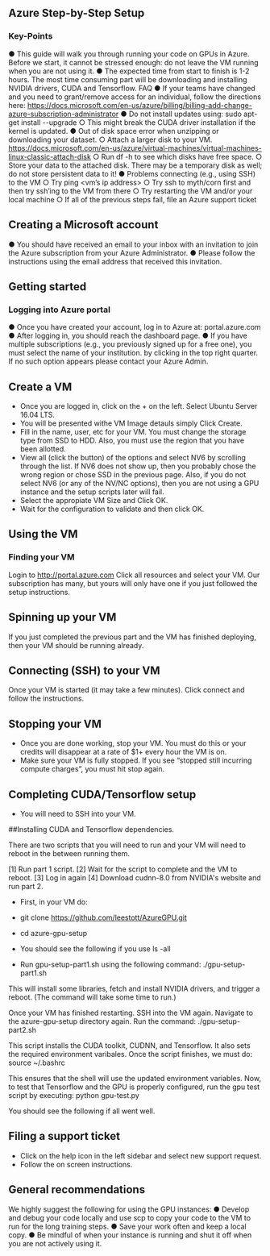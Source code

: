 ## Azure Step-by-Step Setup
### Key-Points

●	This guide will walk you through running your code on GPUs in Azure.
Before we start, it cannot be stressed enough: do not leave the VM running when you are not using it.
●	The expected time from start to finish is 1-2 hours. The most time consuming part will be downloading and installing NVIDIA drivers, CUDA and Tensorflow.
FAQ
●	If your teams have changed and you need to grant/remove access for an individual, follow the directions here: https://docs.microsoft.com/en-us/azure/billing/billing-add-change-azure-subscription-administrator
●	Do not install updates using: sudo apt-get install --upgrade
○	This might break the CUDA driver installation if the kernel is updated.
●	Out of disk space error when unzipping or downloading your dataset. 
○	Attach a larger disk to your VM. https://docs.microsoft.com/en-us/azure/virtual-machines/virtual-machines-linux-classic-attach-disk
○	Run df -h to see which disks have free space. 
○	Store your data to the attached disk. There may be a temporary disk as well; do not store persistent data to it!
●	Problems connecting (e.g., using SSH) to the VM
○	Try ping <vm’s ip address>
○	Try ssh to myth/corn first and then try ssh’ing to the VM from there
○	Try restarting the VM and/or your local machine
○	If all of the previous steps fail, file an Azure support ticket

## Creating a Microsoft account
●	You should have received an email to your inbox with an invitation to join the Azure subscription from your Azure Administrator. 
●	Please follow the instructions using the email address that received this invitation.
 
## Getting started
### Logging into Azure portal
●	Once you have created your account, log in to Azure at: portal.azure.com
●	After logging in, you should reach the dashboard page.
●	If you have multiple subscriptions (e.g., you previously signed up for a free one), you must select the name of your institution. by clicking in the top right quarter. If no such option appears please contact your Azure Admin. 
 

## Create a VM
- Once you are logged in, click on the + on the left. Select Ubuntu Server 16.04 LTS.
- You will be presented withe VM Image detauls simply Click Create.
- Fill in the name, user, etc for your VM. You must change the storage type from SSD to HDD. Also, you must use the region that you have been allotted. 
- View all (click the button) of the options and select NV6 by scrolling through the list. If NV6 does not show up, then you probably chose the wrong region or chose SSD in the previous page. Also, if you do not select NV6 (or any of the NV/NC options), then you are not using a GPU instance and the setup scripts later will fail.
- Select the appropiate VM Size and Click OK.
- Wait for the configuration to validate and then click OK.
 

## Using the VM
### Finding your VM
Login to http://portal.azure.com Click all resources and select your VM. Our subscription has many, but yours will only have one if you just followed the setup instructions.
 
 
## Spinning up your VM
If you just completed the previous part and the VM has finished deploying, then your VM should be running already. 
 

## Connecting (SSH) to your VM
Once your VM is started (it may take a few minutes). Click connect and follow the instructions.
 
## Stopping your VM
- Once you are done working, stop your VM. You must do this or your credits will disappear at a rate of $1+ every hour the VM is on.
- Make sure your VM is fully stopped. If you see “stopped still incurring compute charges”, you must hit stop again.
 
## Completing CUDA/Tensorflow setup
- You will need to SSH into your VM. 

##Installing CUDA and Tensorflow dependencies. 

There are two scripts that you will need to run and your VM will need to reboot in the between running them.

[1] Run part 1 script.
[2] Wait for the script to complete and the VM to reboot.
[3] Log in again
[4] Download cudnn-8.0 from NVIDIA's website and run part 2.

- First, in your VM do:
- git clone https://github.com/leestott/AzureGPU.git
- cd azure-gpu-setup

- You should see the following if you use ls -all
 
- Run gpu-setup-part1.sh using the following command:
	./gpu-setup-part1.sh

This will install some libraries, fetch and install NVIDIA drivers, and trigger a reboot. (The command will take some time to run.)

Once your VM has finished restarting. SSH into the VM again. Navigate to the azure-gpu-setup directory again. Run the command:
	./gpu-setup-part2.sh

This script installs the CUDA toolkit, CUDNN, and Tensorflow. It also sets the required environment varibales. Once the script finishes, we must do:
	source ~/.bashrc

This ensures that the shell will use the updated environment variables. Now, to test that Tensorflow and the GPU is properly configured, run the gpu test script by executing:
	python gpu-test.py

You should see the following if all went well.
 

## Filing a support ticket
- Click on the help icon in the left sidebar and select new support request.
- Follow the on screen instructions.
 

## General recommendations
We highly suggest the following for using the GPU instances:
●	Develop and debug your code locally and use scp to copy your code to the VM to run for the long training steps.
●	Save your work often and keep a local copy.
●	Be mindful of when your instance is running and shut it off when you are not actively using it.


